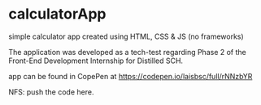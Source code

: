 # calculatorApp
simple calculator app created using HTML, CSS &amp; JS (no frameworks)

The application was developed as a tech-test regarding Phase 2 of the Front-End Development Internship for Distilled SCH.

app can be found in CopePen at https://codepen.io/laisbsc/full/rNNzbYR

NFS: push the code here.
